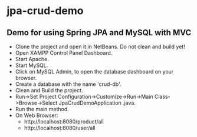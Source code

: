 # jpa-crud-demo
## Demo for using Spring JPA and MySQL with MVC
- Clone the project and open it in NetBeans. Do not clean and build yet!
- Open XAMPP Control Panel Dashboard.
- Start Apache.
- Start MySQL.
- Click on MySQL Admin, to open the database dashboard on your browser.
- Create a database with the name 'crud-db'.
- Clean and Build the project.
- Run->Set Project Configuration->Customize->Run->Main Class->Browse->Select JpaCrudDemoApplication .java.
- Run the main method.
- On Web Browser:
  * http://localhost:8080/product/all
  * http://localhost:8080/user/all

